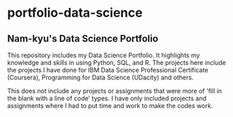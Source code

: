 # portfolio-data-science
## Nam-kyu's Data Science Portfolio
This repository includes my Data Science Portfolio.
It highlights my knowledge and skills in using Python, SQL, and R.
The projects here include the projects I have done for IBM Data Science Professional Certificate (Coursera),
Programming for Data Science (UDacity) and others.

This does not include any projects or assignments that were more of 'fill in the blank with a line of code' types.
I have only included projects and assignments where I had to put time and work to make the codes work.
